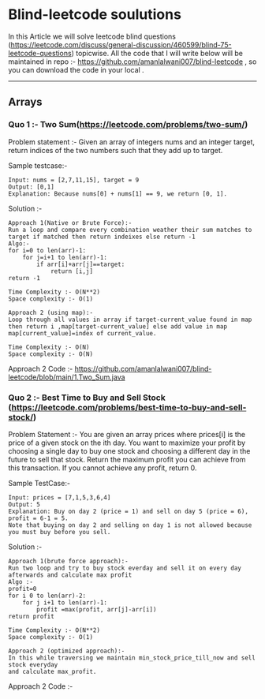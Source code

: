 # Blind-leetcode soulutions
In this Article we will solve leetcode blind questions (https://leetcode.com/discuss/general-discussion/460599/blind-75-leetcode-questions) topicwise.
All the code that I will write below will be maintained in repo :-  https://github.com/amanlalwani007/blind-leetcode , so you can download the code in your local .
****

## Arrays
### Quo 1 :- Two Sum(https://leetcode.com/problems/two-sum/)

Problem statement :- Given an array of integers nums and an integer target, return indices of the two numbers such that they add up to target.

Sample testcase:- 
```
Input: nums = [2,7,11,15], target = 9
Output: [0,1]
Explanation: Because nums[0] + nums[1] == 9, we return [0, 1].
```
Solution :- 

```
Approach 1(Native or Brute Force):- 
Run a loop and compare every combination weather their sum matches to target if matched then return indeixes else return -1
Algo:- 
for i=0 to len(arr)-1:
    for j=i+1 to len(arr)-1:
        if arr[i]+arr[j]==target:
            return [i,j]
return -1              

Time Complexity :- O(N**2)
Space complexity :- O(1)

Approach 2 (using map):- 
Loop through all values in array if target-current_value found in map then return i ,map[target-current_value] else add value in map map[current_value]=index of current_value.

Time Complexity :- O(N)
Space complexity :- O(N)
```
Approach 2 Code :- https://github.com/amanlalwani007/blind-leetcode/blob/main/1.Two_Sum.java


### Quo 2 :- Best Time to Buy and Sell Stock (https://leetcode.com/problems/best-time-to-buy-and-sell-stock/)

Problem Statement :-  You are given an array prices where prices[i] is the price of a given stock on the ith day.
You want to maximize your profit by choosing a single day to buy one stock and choosing a different day in the future to sell that stock.
Return the maximum profit you can achieve from this transaction. If you cannot achieve any profit, return 0.

Sample TestCase:- 

```
Input: prices = [7,1,5,3,6,4]
Output: 5
Explanation: Buy on day 2 (price = 1) and sell on day 5 (price = 6), profit = 6-1 = 5.
Note that buying on day 2 and selling on day 1 is not allowed because you must buy before you sell.
```
Solution :- 

```
Approach 1(brute force approach):-
Run two loop and try to buy stock everday and sell it on every day afterwards and calculate max profit 
Algo :- 
profit=0
for i 0 to len(arr)-2:
    for j i+1 to len(arr)-1:
        profit =max(profit, arr[j]-arr[i])
return profit 

Time Complexity :- O(N**2)
Space complexity :- O(1)

Approach 2 (optimized approach):- 
In this while traversing we maintain min_stock_price_till_now and sell stock everyday 
and calculate max_profit. 

```
Approach 2 Code :- 




